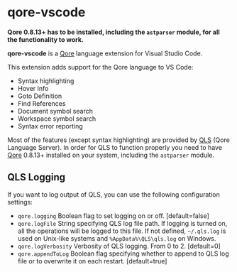 # qore-vscode

**Qore 0.8.13+ has to be installed, including the `astparser` module, for all the functionality to work.**

**qore-vscode** is a [Qore](http://qore.org/) language extension for Visual Studio Code. 

This extension adds support for the Qore language to VS Code:

- Syntax highlighting
- Hover Info
- Goto Definition
- Find References
- Document symbol search
- Workspace symbol search
- Syntax error reporting

Most of the features (except syntax highlighting) are provided by [QLS](https://github.com/qorelanguage/qls) (Qore Language Server). In order for QLS to function properly you need to have [Qore](http://qore.org/) 0.8.13+ installed on your system, including the `astparser` module.

## QLS Logging

If you want to log output of QLS, you can use the following configuration settings:

- `qore.logging` Boolean flag to set logging on or off. [default=false]
- `qore.logFile` String specifying QLS log file path. If logging is turned on, all the operations will be logged to this file. If not defined, `~/.qls.log` is used on Unix-like systems and `%AppData%\QLS\qls.log` on Windows.
- `qore.logVerbosity` Verbosity of QLS logging. From 0 to 2. [default=0]
- `qore.appendToLog` Boolean flag specifying whether to append to QLS log file or to overwrite it on each restart. [default=true]